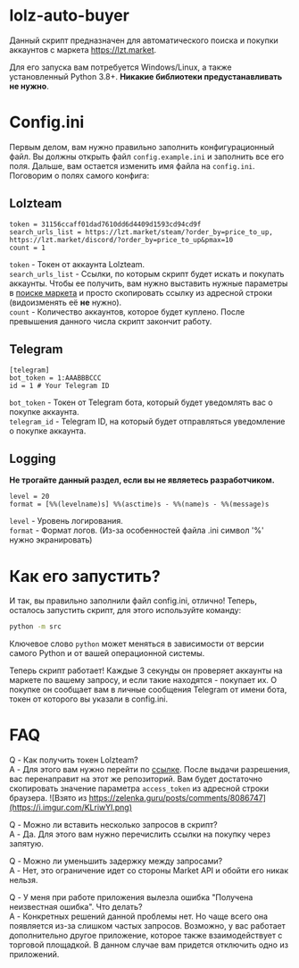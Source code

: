 # lolz-auto-buyer
Данный скрипт предназначен для автоматического поиска и покупки аккаунтов с маркета https://lzt.market.

Для его запуска вам потребуется Windows/Linux, а также установленный Python 3.8+. **Никакие библиотеки предустанавливать не нужно**.

# Config.ini
Первым делом, вам нужно правильно заполнить конфигурационный файл. Вы должны открыть файл `config.example.ini` и заполнить все его поля. Дальше, вам остается изменить имя файла на `config.ini`. Поговорим о полях самого конфига:

## Lolzteam
```
token = 31156ccaff01dad7610dd6d4409d1593cd94cd9f
search_urls_list = https://lzt.market/steam/?order_by=price_to_up, https://lzt.market/discord/?order_by=price_to_up&pmax=10
count = 1
```
`token` - Токен от аккаунта Lolzteam.<br>
`search_urls_list` - Ссылки, по которым скрипт будет искать и покупать аккаунты. Чтобы ее получить, вам нужно выставить нужные параметры в [поиске маркета](https://lzt.market) и просто скопировать ссылку из адресной строки (видоизменять её **не** нужно).<br>
`count` - Количество аккаунтов, которое будет куплено. После превышения данного числа скрипт закончит работу.
## Telegram
```
[telegram]
bot_token = 1:AAABBBCCC
id = 1 # Your Telegram ID
```
`bot_token` - Токен от Telegram бота, который будет уведомлять вас о покупке аккаунта.<br>
`telegram_id` - Telegram ID, на который будет отправляться уведомление о покупке аккаунта.<br>
## Logging
**Не трогайте данный раздел, если вы не являетесь разработчиком.**
```
level = 20
format = [%%(levelname)s] %%(asctime)s - %%(name)s - %%(message)s
```
`level` - Уровень логирования. <br>
`format` - Формат логов. (Из-за особенностей файла .ini символ '%' нужно экранировать)

# Как его запустить?

И так, вы правильно заполнили файл config.ini, отлично! Теперь, осталось запустить скрипт, для этого используйте команду:
```bash
python -m src
```
Ключевое слово `python` может меняться в зависимости от версии самого Python и от вашей операционной системы.

Теперь скрипт работает! Каждые 3 секунды он проверяет аккаунты на маркете по вашему запросу, и если такие находятся - покупает их. О покупке он сообщает вам в личные сообщения Telegram от имени бота, токен от которого вы указали в config.ini.


# FAQ
Q - Как получить токен Lolzteam?<br>
A - Для этого вам нужно перейти по [ссылке](https://zelenka.guru/account/authorize?client_id=v3fqcys6di&response_type=token&scope=market+read+post). После выдачи разрешения, вас перенаправит на этот же репозиторий. Вам будет достаточно скопировать значение параметра `access_token` из адресной строки браузера.
![Взято из https://zelenka.guru/posts/comments/8086747](https://i.imgur.com/KLriwYl.png)

Q - Можно ли вставить несколько запросов в скрипт? <br>
A - Да. Для этого вам нужно перечислить ссылки на покупку через запятую.

Q - Можно ли уменьшить задержку между запросами? <br>
A - Нет, это ограничение идет со стороны Market API и обойти его никак нельзя.

Q - У меня при работе приложения вылезла ошибка "Получена неизвестная ошибка". Что делать? <br>
A - Конкретных решений данной проблемы нет. Но чаще всего она появляется из-за слишком частых запросов. Возможно, у вас работает дополнительно другое приложение, которое также взаимодействует с торговой площадкой. В данном случае вам придется отключить одно из приложений.
